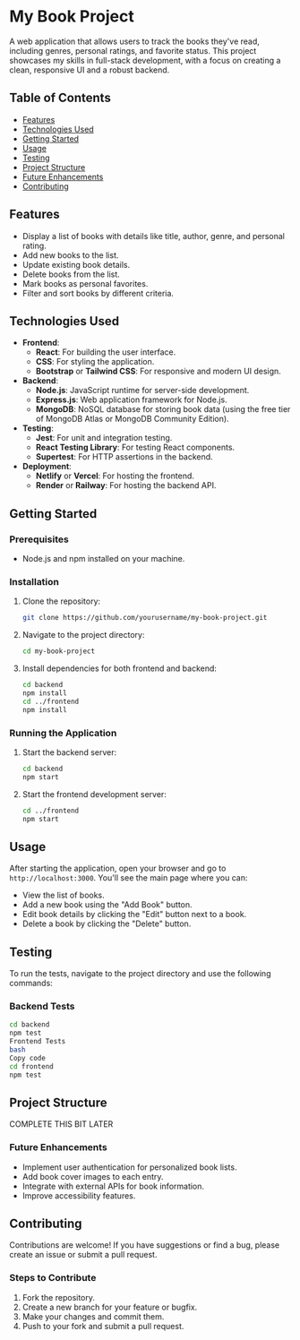 # My Book Project

A web application that allows users to track the books they've read, including genres, personal ratings, and favorite status. This project showcases my skills in full-stack development, with a focus on creating a clean, responsive UI and a robust backend.

## Table of Contents
- [Features](#features)
- [Technologies Used](#technologies-used)
- [Getting Started](#getting-started)
- [Usage](#usage)
- [Testing](#testing)
- [Project Structure](#project-structure)
- [Future Enhancements](#future-enhancements)
- [Contributing](#contributing)

## Features
- Display a list of books with details like title, author, genre, and personal rating.
- Add new books to the list.
- Update existing book details.
- Delete books from the list.
- Mark books as personal favorites.
- Filter and sort books by different criteria.

## Technologies Used
- **Frontend**: 
  - **React**: For building the user interface.
  - **CSS**: For styling the application.
  - **Bootstrap** or **Tailwind CSS**: For responsive and modern UI design.
- **Backend**: 
  - **Node.js**: JavaScript runtime for server-side development.
  - **Express.js**: Web application framework for Node.js.
  - **MongoDB**: NoSQL database for storing book data (using the free tier of MongoDB Atlas or MongoDB Community Edition).
- **Testing**: 
  - **Jest**: For unit and integration testing.
  - **React Testing Library**: For testing React components.
  - **Supertest**: For HTTP assertions in the backend.
- **Deployment**: 
  - **Netlify** or **Vercel**: For hosting the frontend.
  - **Render** or **Railway**: For hosting the backend API.

## Getting Started

### Prerequisites
- Node.js and npm installed on your machine.

### Installation
1. Clone the repository:
    ```bash
    git clone https://github.com/yourusername/my-book-project.git
    ```
2. Navigate to the project directory:
    ```bash
    cd my-book-project
    ```
3. Install dependencies for both frontend and backend:
    ```bash
    cd backend
    npm install
    cd ../frontend
    npm install
    ```

### Running the Application
1. Start the backend server:
    ```bash
    cd backend
    npm start
    ```
2. Start the frontend development server:
    ```bash
    cd ../frontend
    npm start
    ```

## Usage

After starting the application, open your browser and go to `http://localhost:3000`. You'll see the main page where you can:
- View the list of books.
- Add a new book using the "Add Book" button.
- Edit book details by clicking the "Edit" button next to a book.
- Delete a book by clicking the "Delete" button.

## Testing

To run the tests, navigate to the project directory and use the following commands:

### Backend Tests
```bash
cd backend
npm test
Frontend Tests
bash
Copy code
cd frontend
npm test
```

## Project Structure

COMPLETE THIS BIT LATER


### Future Enhancements
- Implement user authentication for personalized book lists.
- Add book cover images to each entry.
- Integrate with external APIs for book information.
- Improve accessibility features.

## Contributing

Contributions are welcome! If you have suggestions or find a bug, please create an issue or submit a pull request.

### Steps to Contribute
1. Fork the repository.
2. Create a new branch for your feature or bugfix.
3. Make your changes and commit them.
4. Push to your fork and submit a pull request.



